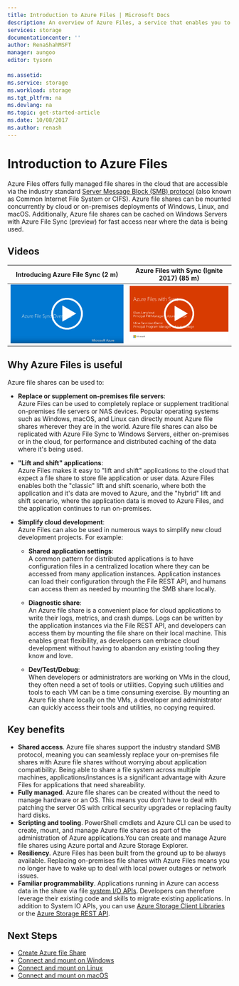 ```yaml
---
title: Introduction to Azure Files | Microsoft Docs
description: An overview of Azure Files, a service that enables you to create and use network file shares in the cloud using the industry standard SMB protocol.
services: storage
documentationcenter: ''
author: RenaShahMSFT
manager: aungoo
editor: tysonn

ms.assetid: 
ms.service: storage
ms.workload: storage
ms.tgt_pltfrm: na
ms.devlang: na
ms.topic: get-started-article
ms.date: 10/08/2017
ms.author: renash
---
```


# Introduction to Azure Files
Azure Files offers fully managed file shares in the cloud that are accessible via the industry standard [Server Message Block (SMB) protocol](https://msdn.microsoft.com/library/windows/desktop/aa365233.aspx) (also known as Common Internet File System or CIFS). Azure file shares can be mounted concurrently by cloud or on-premises deployments of Windows, Linux, and macOS. Additionally, Azure file shares can be cached on Windows Servers with Azure File Sync (preview) for fast access near where the data is being used.

## Videos
| Introducing Azure File Sync (2 m) | Azure Files with Sync (Ignite 2017) (85 m)  |
|-|-|
| [![Screencast of the Introducing Azure File Sync video - click to play!](./media/storage-files-introduction/azure-file-sync-video-snapshot.png)](https://www.youtube.com/watch?v=Zm2w8-TRn-o) | [![Screencast of the Azure Files with Sync presentation - click to play!](./media/storage-files-introduction/azure-files-ignite-2017-video.png)](https://www.youtube.com/watch?v=r26jWDGF_rg) |

## Why Azure Files is useful
Azure file shares can be used to:

* **Replace or supplement on-premises file servers**:  
    Azure Files can be used to completely replace or supplement traditional on-premises file servers or NAS devices. Popular operating systems such as Windows, macOS, and Linux can directly mount Azure file shares wherever they are in the world. Azure file shares can also be replicated with Azure File Sync to Windows Servers, either on-premises or in the cloud, for performance and distributed caching of the data where it's being used.

* **"Lift and shift" applications**:  
    Azure Files makes it easy to "lift and shift" applications to the cloud that expect a file share to store file application or user data. Azure Files enables both the "classic" lift and shift scenario, where both the application and it's data are moved to Azure, and the "hybrid" lift and shift scenario, where the application data is moved to Azure Files, and the application continues to run on-premises. 

* **Simplify cloud development**:  
    Azure Files can also be used in numerous ways to simplify new cloud development projects. For example:
    * **Shared application settings**:  
        A common pattern for distributed applications is to have configuration files in a centralized location where they can be accessed from many application instances. Application instances can load their configuration through the File REST API, and humans can access them as needed by mounting the SMB share locally.

    * **Diagnostic share**:  
        An Azure file share is a convenient place for cloud applications to write their logs, metrics, and crash dumps. Logs can be written by the application instances via the File REST API, and developers can access them by mounting the file share on their local machine. This enables great flexibility, as developers can embrace cloud development without having to abandon any existing tooling they know and love.

    * **Dev/Test/Debug**:  
        When developers or administrators are working on VMs in the cloud, they often need a set of tools or utilities. Copying such utilities and tools to each VM can be a time consuming exercise. By mounting an Azure file share locally on the VMs, a developer and administrator can quickly access their tools and utilities, no copying required.

## Key benefits
* **Shared access**. Azure file shares support the industry standard SMB protocol, meaning you can seamlessly replace your on-premises file shares with Azure file shares without worrying about application compatibility. Being able to share a file system across multiple machines, applications/instances is a significant advantage with Azure Files for applications that need shareability. 
* **Fully managed**. Azure file shares can be created without the need to manage hardware or an OS. This means you don't have to deal with patching the server OS with critical security upgrades or replacing faulty hard disks.
* **Scripting and tooling**. PowerShell cmdlets and Azure CLI  can be used to create, mount, and manage Azure file shares as part of the administration of Azure applications.You can create and manage Azure file shares using Azure portal and Azure Storage Explorer. 
* **Resiliency**. Azure Files has been built from the ground up to be always available. Replacing on-premises file shares with Azure Files means you no longer have to wake up to deal with local power outages or network issues. 
* **Familiar programmability**. Applications running in Azure can access data in the share via file [system I/O APIs](https://msdn.microsoft.com/library/system.io.file.aspx). Developers can therefore leverage their existing code and skills to migrate existing applications. In addition to System IO APIs, you can use [Azure Storage Client Libraries](https://msdn.microsoft.com/library/azure/dn261237.aspx) or the [Azure Storage REST API](/rest/api/storageservices/file-service-rest-api).

## Next Steps
* [Create Azure file Share](storage-how-to-create-file-share.md)
* [Connect and mount on Windows](storage-how-to-use-files-windows.md)
* [Connect and mount on Linux](storage-how-to-use-files-linux.md)
* [Connect and mount on macOS](storage-how-to-use-files-mac.md)
